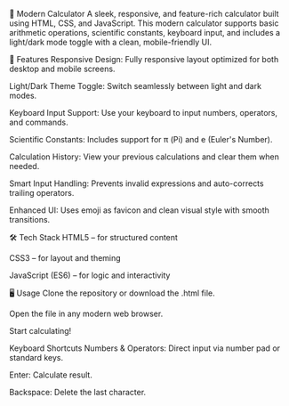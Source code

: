 🧮 Modern Calculator
A sleek, responsive, and feature-rich calculator built using HTML, CSS, and JavaScript. This modern calculator supports basic arithmetic operations, scientific constants, keyboard input, and includes a light/dark mode toggle with a clean, mobile-friendly UI.




🚀 Features
Responsive Design: Fully responsive layout optimized for both desktop and mobile screens.

Light/Dark Theme Toggle: Switch seamlessly between light and dark modes.

Keyboard Input Support: Use your keyboard to input numbers, operators, and commands.

Scientific Constants: Includes support for π (Pi) and e (Euler's Number).

Calculation History: View your previous calculations and clear them when needed.

Smart Input Handling: Prevents invalid expressions and auto-corrects trailing operators.

Enhanced UI: Uses emoji as favicon and clean visual style with smooth transitions.




🛠️ Tech Stack
HTML5 – for structured content

CSS3 – for layout and theming

JavaScript (ES6) – for logic and interactivity




🖥️ Usage
Clone the repository or download the .html file.

Open the file in any modern web browser.

Start calculating!

Keyboard Shortcuts
Numbers & Operators: Direct input via number pad or standard keys.

Enter: Calculate result.

Backspace: Delete the last character.
